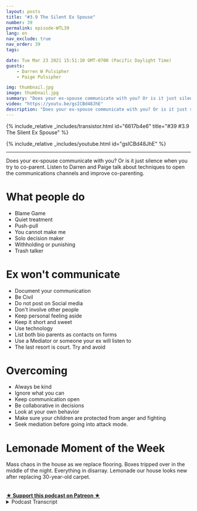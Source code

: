 ```yaml
---
layout: posts
title: "#3.9 The Silent Ex Spouse"
number: 39
permalink: episode-WTL39
lang: en
nav_exclude: true
nav_order: 39
tags:

date: Tue Mar 23 2021 15:51:10 GMT-0700 (Pacific Daylight Time)
guests:
    - Darren W Pulsipher
    - Paige Pulsipher

img: thumbnail.jpg
image: thumbnail.jpg
summary: "Does your ex-spouse communicate with you? Or is it just silence when you try to co-parent. Listen to Darren and Paige talk about techniques to open the communications channels and improve co-parenting."
video: "https://youtu.be/gsICBd48JhE"
description: "Does your ex-spouse communicate with you? Or is it just silence when you try to co-parent. Listen to Darren and Paige talk about techniques to open the communications channels and improve co-parenting."
---
```


<div>
{% include_relative _includes/transistor.html id="6617b4e6" title="#39 #3.9 The Silent Ex Spouse" %}

{% include_relative _includes/youtube.html id="gsICBd48JhE" %}
</div>

---

<html><head></head><body><div>Does your ex-spouse communicate with you? Or is it just silence when you try to co-parent. Listen to Darren and Paige talk about techniques to open the communications channels and improve co-parenting.</div><h1>What people do</h1><ul><li>Blame Game</li><li>Quiet treatment</li><li>Push-pull</li><li>You cannot make me</li><li>Solo decision maker</li><li>Withholding or punishing</li><li>Trash talker</li></ul><h1>Ex won't communicate</h1><ul><li>Document your communication</li><li>Be Civil</li><li>Do not post on Social media</li><li>Don't involve other people</li><li>Keep personal feeling aside</li><li>Keep it short and sweet</li><li>Use technology</li><li>List both bio parents as contacts on forms</li><li>Use a Mediator or someone your ex will listen to</li><li>The last resort is court. Try and avoid</li></ul><h1>Overcoming&nbsp;</h1><ul><li>Always be kind</li><li>Ignore what you can</li><li>Keep communication open</li><li>Be collaborative in decisions</li><li>Look at your own behavior</li><li>Make sure your children are protected from anger and fighting</li><li>Seek mediation before going into attack mode.</li></ul><h1>Lemonade Moment of the Week</h1><div>Mass chaos in the house as we replace flooring. Boxes tripped over in the middle of the night. Everything in disarray. Lemonade our house looks new after replacing 30-year-old carpet.&nbsp;<br><br></div><div><br></div>
<strong>
  <a href="https://www.patreon.com/wheresthelemonade" target="_donate" rel="payment" title="★ Support this podcast on Patreon ★">★ Support this podcast on Patreon ★</a>
</strong></body></html>

<details>
<summary> Podcast Transcript </summary>

<p></p>

</details>

